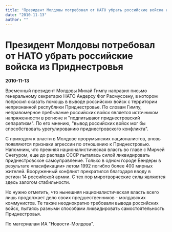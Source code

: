```yaml
---
title: "Президент Молдовы потребовал от НАТО убрать российские войска из Приднестровья"
date: "2010-11-13"
author: ""
---
```


# Президент Молдовы потребовал от НАТО убрать российские войска из Приднестровья

**2010-11-13** 

Временный президент Молдовы Михай Гимпу направил письмо генеральному секретарю НАТО Андерсу Фог Расмуссену, в котором попросил оказать помощь в выводе российских войск с территории непризнанной республики Приднестровье. По словам Гимпу, неправомерное пребывание российских войск является источником напряженности в регионе и "подпитывают приднестровский сепаратизм". По его мнению, "вывод российских войск мог бы способствовать урегулированию приднестровского конфликта".

С приходом к власти в Молдове прорумынских националистов, вновь появляются признаки агрессии по отношению к Приднестровью. Напомним, что прежняя националистическая власть во главе с Мирчей Снегуром, еще до распада СССР пыталась силой ликвидировать приднестровское самоуправление. Только в одном городе Бендеры в результате «пасификации» летом 1992 погибло более 400 мирных жителей. Вооруженный конфликт прекратился благодаря вводу в регион 14 российской армии. С тех пор миротворческие силы являются здесь залогом стабильности.

Но нужно отметить, что нынешняя националистическая власть всего лишь продолжает дело своих предшественников - молдавских коммунистов. Те также неоднократно требовали вывода российских войск, пытаясь разными способами ликвидировать самостоятельность Приднестровья.

По материалам ИА "Новости-Молдова".